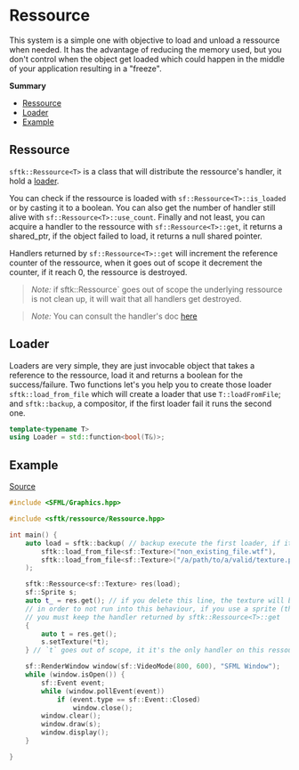# Ressource

This system is a simple one with objective to load and unload a ressource when needed.
It has the advantage of reducing the memory used, but you don't control when the object get loaded which could happen in the middle of your application resulting in a "freeze".

**Summary**
- [Ressource](https://github.com/Hazurl/SFML-Toolkit/blob/master/doc/Ressource/Ressource.md#ressource)
- [Loader](https://github.com/Hazurl/SFML-Toolkit/blob/master/doc/Ressource/Ressource.md#loader)
- [Example](https://github.com/Hazurl/SFML-Toolkit/blob/master/doc/Ressource/Ressource.md#example)

## Ressource

`sftk::Ressource<T>` is a class that will distribute the ressource's handler, it hold a [loader](https://github.com/Hazurl/SFML-Toolkit/blob/master/doc/Ressource/Ressource.md#loader). 

You can check if the ressource is loaded with `sf::Ressource<T>::is_loaded` or by casting it to a boolean.
You can also get the number of handler still alive with `sf::Ressource<T>::use_count`.
Finally and not least, you can acquire a handler to the ressource with `sf::Ressource<T>::get`, it returns a shared_ptr, if the object failed to load, it returns a null shared pointer.

Handlers returned by `sf::Ressource<T>::get` will increment the reference counter of the ressource, when it goes out of scope it decrement the counter, if it reach 0, the ressource is destroyed. 

> *Note:*
> if  sftk::Ressource<T>` goes out of scope the underlying ressource is not clean up, it will wait that all handlers get destroyed.

> *Note:*
> You can consult the handler's doc [here](https://en.cppreference.com/w/cpp/memory/shared_ptr)

## Loader

Loaders are very simple, they are just invocable object that takes a reference to the ressource, load it and returns a boolean for the success/failure.
Two functions let's you help you to create those loader `sftk::load_from_file` which will create a loader that use `T::loadFromFile`; and `sftk::backup`, a compositor, if the first loader fail it runs the second one.

```cpp
template<typename T>
using Loader = std::function<bool(T&)>;
```

## Example

[Source](https://github.com/Hazurl/SFML-Toolkit/blob/master/src/example/ressource.cpp)

```cpp
#include <SFML/Graphics.hpp>

#include <sftk/ressource/Ressource.hpp>

int main() {
    auto load = sftk::backup( // backup execute the first loader, if it fail it execute the second one
        sftk::load_from_file<sf::Texture>("non_existing_file.wtf"),
        sftk::load_from_file<sf::Texture>("/a/path/to/a/valid/texture.png")
    );

    sftk::Ressource<sf::Texture> res(load);
    sf::Sprite s;
    auto t_ = res.get(); // if you delete this line, the texture will bed destroyed since the only reference to it will go out of scope
    // in order to not run into this behaviour, if you use a sprite (that need a reference to the texture), 
    // you must keep the handler returned by sftk::Ressource<T>::get
    {
        auto t = res.get();
        s.setTexture(*t);
    } // `t` goes out of scope, it it's the only handler on this ressource, it will unload it 

    sf::RenderWindow window(sf::VideoMode(800, 600), "SFML Window");
    while (window.isOpen()) {
        sf::Event event;
        while (window.pollEvent(event))
            if (event.type == sf::Event::Closed)
                window.close();
        window.clear();
        window.draw(s);
        window.display();
    }

}
```